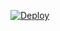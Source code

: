 [![Deploy](https://www.herokucdn.com/deploy/button.svg)](https://heroku.com/deploy?template=https://github.com/Haeszm/Hossamh)